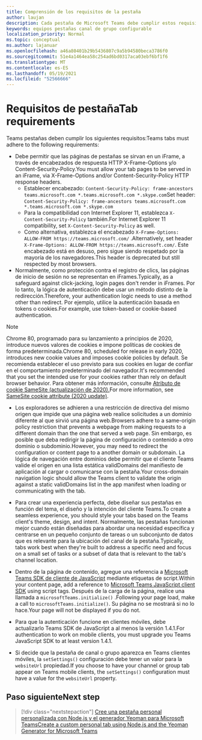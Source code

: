 ```yaml
---
title: Comprensión de los requisitos de la pestaña
author: laujan
description: Cada pestaña de Microsoft Teams debe cumplir estos requisitos.
keywords: equipos pestañas canal de grupo configurable
localization_priority: Normal
ms.topic: conceptual
ms.author: lajanuar
ms.openlocfilehash: a46a80401b29b5436807c9a5b94580beca3786f0
ms.sourcegitcommit: 51e4a1464ea58c254ad6bd0317aca03ebf6bf1f6
ms.translationtype: MT
ms.contentlocale: es-ES
ms.lasthandoff: 05/19/2021
ms.locfileid: "52566666"
---
```

# <a name="tab-requirements"></a><span data-ttu-id="10902-104">Requisitos de pestaña</span><span class="sxs-lookup"><span data-stu-id="10902-104">Tab requirements</span></span>

<span data-ttu-id="10902-105">Teams pestañas deben cumplir los siguientes requisitos:</span><span class="sxs-lookup"><span data-stu-id="10902-105">Teams tabs must adhere to the following requirements:</span></span>

* <span data-ttu-id="10902-106">Debe permitir que las páginas de pestañas se sirvan en un iFrame, a través de encabezados de respuesta HTTP X-Frame-Options y/o Content-Security-Policy.</span><span class="sxs-lookup"><span data-stu-id="10902-106">You must allow your tab pages to be served in an iFrame, via X-Frame-Options and/or Content-Security-Policy HTTP response headers.</span></span>
  * <span data-ttu-id="10902-107">Establecer encabezado: `Content-Security-Policy: frame-ancestors teams.microsoft.com *.teams.microsoft.com *.skype.com`</span><span class="sxs-lookup"><span data-stu-id="10902-107">Set header: `Content-Security-Policy: frame-ancestors teams.microsoft.com *.teams.microsoft.com *.skype.com`</span></span>
  * <span data-ttu-id="10902-108">Para la compatibilidad con Internet Explorer 11, establezca `X-Content-Security-Policy` también.</span><span class="sxs-lookup"><span data-stu-id="10902-108">For Internet Explorer 11 compatibility, set `X-Content-Security-Policy` as well.</span></span>
  * <span data-ttu-id="10902-109">Como alternativa, establezca el encabezado `X-Frame-Options: ALLOW-FROM https://teams.microsoft.com/` .</span><span class="sxs-lookup"><span data-stu-id="10902-109">Alternatively, set header `X-Frame-Options: ALLOW-FROM https://teams.microsoft.com/`.</span></span> <span data-ttu-id="10902-110">Este encabezado está en desuso, pero sigue siendo respetado por la mayoría de los navegadores.</span><span class="sxs-lookup"><span data-stu-id="10902-110">This header is deprecated but still respected by most browsers.</span></span>
* <span data-ttu-id="10902-111">Normalmente, como protección contra el registro de clics, las páginas de inicio de sesión no se representan en iFrames.</span><span class="sxs-lookup"><span data-stu-id="10902-111">Typically, as a safeguard against click-jacking, login pages don't render in iFrames.</span></span> <span data-ttu-id="10902-112">Por lo tanto, la lógica de autenticación debe usar un método distinto de la redirección.</span><span class="sxs-lookup"><span data-stu-id="10902-112">Therefore, your authentication logic needs to use a method other than redirect.</span></span> <span data-ttu-id="10902-113">Por ejemplo, utilice la autenticación basada en tokens o cookies.</span><span class="sxs-lookup"><span data-stu-id="10902-113">For example, use token-based or cookie-based authentication.</span></span>

> [!NOTE]
> <span data-ttu-id="10902-114">Chrome 80, programado para su lanzamiento a principios de 2020, introduce nuevos valores de cookies e impone políticas de cookies de forma predeterminada.</span><span class="sxs-lookup"><span data-stu-id="10902-114">Chrome 80, scheduled for release in early 2020, introduces new cookie values and imposes cookie policies by default.</span></span> <span data-ttu-id="10902-115">Se recomienda establecer el uso previsto para sus cookies en lugar de confiar en el comportamiento predeterminado del navegador.</span><span class="sxs-lookup"><span data-stu-id="10902-115">It's recommended that you set the intended use for your cookies rather than rely on default browser behavior.</span></span> <span data-ttu-id="10902-116">Para obtener más información, consulte [Atributo de cookie SameSite (actualización de 2020).](../../resources/samesite-cookie-update.md)</span><span class="sxs-lookup"><span data-stu-id="10902-116">For more information, see [SameSite cookie attribute (2020 update)](../../resources/samesite-cookie-update.md).</span></span>

* <span data-ttu-id="10902-117">Los exploradores se adhieren a una restricción de directiva del mismo origen que impide que una página web realice solicitudes a un dominio diferente al que sirvió una página web.</span><span class="sxs-lookup"><span data-stu-id="10902-117">Browsers adhere to a same-origin policy restriction that prevents a webpage from making requests to a different domain than the one that served a web page.</span></span> <span data-ttu-id="10902-118">Sin embargo, es posible que deba redirigir la página de configuración o contenido a otro dominio o subdominio.</span><span class="sxs-lookup"><span data-stu-id="10902-118">However, you may need to redirect the configuration or content page to a another domain or subdomain.</span></span> <span data-ttu-id="10902-119">La lógica de navegación entre dominios debe permitir que el cliente Teams valide el origen en una lista estática validDomains del manifiesto de aplicación al cargar o comunicarse con la pestaña.</span><span class="sxs-lookup"><span data-stu-id="10902-119">Your cross-domain navigation logic should allow the Teams client to validate the origin against a static validDomains list in the app manifest when loading or communicating with the tab.</span></span>

* <span data-ttu-id="10902-120">Para crear una experiencia perfecta, debe diseñar sus pestañas en función del tema, el diseño y la intención del cliente Teams.</span><span class="sxs-lookup"><span data-stu-id="10902-120">To create a seamless experience, you should style your tabs based on the Teams client's theme, design, and intent.</span></span> <span data-ttu-id="10902-121">Normalmente, las pestañas funcionan mejor cuando están diseñadas para abordar una necesidad específica y centrarse en un pequeño conjunto de tareas o un subconjunto de datos que es relevante para la ubicación del canal de la pestaña.</span><span class="sxs-lookup"><span data-stu-id="10902-121">Typically, tabs work best when they're built to address a specific need and focus on a small set of tasks or a subset of data that is relevant to the tab's channel location.</span></span>

* <span data-ttu-id="10902-122">Dentro de la página de contenido, agregue una referencia a [Microsoft Teams SDK de cliente de JavaScript](/javascript/api/overview/msteams-client) mediante etiquetas de script.</span><span class="sxs-lookup"><span data-stu-id="10902-122">Within your content page, add a reference to [Microsoft Teams JavaScript client SDK](/javascript/api/overview/msteams-client) using script tags.</span></span> <span data-ttu-id="10902-123">Después de la carga de la página, realice una llamada a `microsoftTeams.initialize()` .</span><span class="sxs-lookup"><span data-stu-id="10902-123">Following your page load, make a call to `microsoftTeams.initialize()`.</span></span> <span data-ttu-id="10902-124">Su página no se mostrará si no lo hace.</span><span class="sxs-lookup"><span data-stu-id="10902-124">Your page will not be displayed if you do not.</span></span>

* <span data-ttu-id="10902-125">Para que la autenticación funcione en clientes móviles, debe actualizarlo Teams SDK de JavaScript a al menos la versión 1.4.1.</span><span class="sxs-lookup"><span data-stu-id="10902-125">For authentication to work on mobile clients, you must upgrade you Teams JavaScript SDK to at least version 1.4.1.</span></span>

* <span data-ttu-id="10902-126">Si decide que la pestaña de canal o grupo aparezca en Teams clientes móviles, la `setSettings()` configuración debe tener un valor para la `websiteUrl` propiedad.</span><span class="sxs-lookup"><span data-stu-id="10902-126">If you choose to have your channel or group tab appear on Teams mobile clients, the `setSettings()` configuration must have a value for the `websiteUrl` property.</span></span>

## <a name="next-step"></a><span data-ttu-id="10902-127">Paso siguiente</span><span class="sxs-lookup"><span data-stu-id="10902-127">Next step</span></span>

> [!div class="nextstepaction"]
> [<span data-ttu-id="10902-128">Cree una pestaña personal personalizada con Node.js y el generador Yeoman para Microsoft Teams</span><span class="sxs-lookup"><span data-stu-id="10902-128">Create a custom personal tab using Node.js and the Yeoman Generator for Microsoft Teams</span></span>](~/tabs/quickstarts/create-personal-tab-node-yeoman.md)